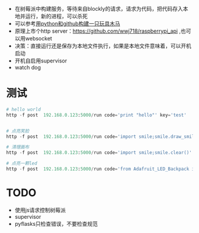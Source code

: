 * 在树莓派中构建服务，等待来自blockly的请求，请求为代码，把代码存入本地并运行，新的进程，可以杀死
* 可以参考[用python和github构建一只玩具木马](http://blog.just4fun.site/use-python-and-github-create-Trojan-Horse.html)
* 原理上市个http server：https://github.com/wwj718/raspberrypi_api ,也可以用websocket
* 决策：直接运行还是保存为本地文件执行，如果是本地文件意味着，可以开机启动
* 开机自启用supervisor
* watch dog





# 测试
```python
# hello world
http -f post  192.168.0.123:5000/run code='print "hello"' key='test'


# 点亮笑脸
http -f post  192.168.0.123:5000/run code='import smile;smile.draw_smile()' key='test'

# 清理画布
http -f post  192.168.0.123:5000/run code='import smile;smile.clear()' key='test'

# 点亮一颗led
http -f post  192.168.0.123:5000/run code='from Adafruit_LED_Backpack import Matrix8x8;display = Matrix8x8.Matrix8x8();display.set_pixel(3,3, 1);display.write_display()' key='test'  
```


# TODO
*  使用js请求控制树莓派
*  supervisor
*  pyflasks只检查错误，不要检查规范

